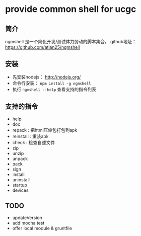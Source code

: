 # provide common shell for ucgc

## 简介
  ngmshell 是一个简化开发/测试体力劳动的脚本集合。
  github地址：https://github.com/atian25/ngmshell

## 安装

 - 先安装nodejs： http://nodejs.org/
 - 命令行安装： `npm install -g ngmshell`
 - 执行 `ngmshell --help` 查看支持的指令列表

 ## 支持的指令

 - help
 - doc
 - repack : 把html压缩包打包到apk
 - reinstall : 重装apk
 - check : 检查自述文件
 - zip
 - unzip
 - unpack
 - pack
 - sign
 - install
 - uninstall
 - startup
 - devices

## TODO

- updateVersion
- add mocha test
- offer local module & gruntfile

